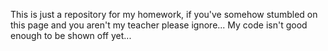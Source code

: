 This is just a repository for my homework, if you've somehow stumbled on this page and you aren't my teacher please ignore... My code isn't good enough to be shown off yet...
